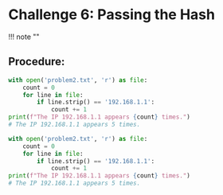 # **Challenge 6: Passing the Hash**
!!! note ""
## **Procedure:**

```python linenums="1"
with open('problem2.txt', 'r') as file:
    count = 0
    for line in file:
        if line.strip() == '192.168.1.1':
            count += 1
print(f"The IP 192.168.1.1 appears {count} times.")
# The IP 192.168.1.1 appears 5 times.
```


```python linenums="1" hl_lines="2 3"
with open('problem2.txt', 'r') as file:
    count = 0
    for line in file:
        if line.strip() == '192.168.1.1':
            count += 1
print(f"The IP 192.168.1.1 appears {count} times.")
# The IP 192.168.1.1 appears 5 times.
```